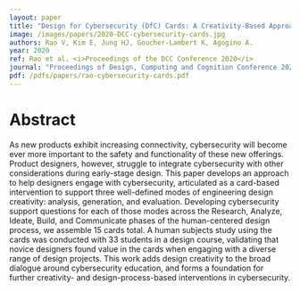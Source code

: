 ```yaml
---
layout: paper
title: "Design for Cybersecurity (DfC) Cards: A Creativity-Based Approach to Support Designers’ Consideration of Cybersecurity"
image: /images/papers/2020-DCC-cybersecurity-cards.jpg
authors: Rao V, Kim E, Jung HJ, Goucher-Lambert K, Agogino A.
year: 2020
ref: Rao et al. <i>Proceedings of the DCC Conference 2020</i>
journal: "Proceedings of Design, Computing and Cognition Conference 2020."
pdf: /pdfs/papers/rao-cybersecurity-cards.pdf
---
```


# Abstract

As new products exhibit increasing connectivity, cybersecurity will become ever more important to the safety and functionality of these new offerings. Product designers, however, struggle to integrate cybersecurity with other considerations during early-stage design. This paper develops an approach to help designers engage with cybersecurity, articulated as a card-based intervention to support three well-defined modes of engineering design creativity: analysis, generation, and evaluation. Developing cybersecurity support questions for each of those modes across the Research, Analyze, Ideate, Build, and Communicate phases of the human-centered design process, we assemble 15 cards total. A human subjects study using the cards was conducted with 33 students in a design course, validating that novice designers found value in the cards when engaging with a diverse range of design projects. This work adds design creativity to the broad dialogue around cybersecurity education, and forms a foundation for further creativity- and design-process-based interventions in cybersecurity. 
